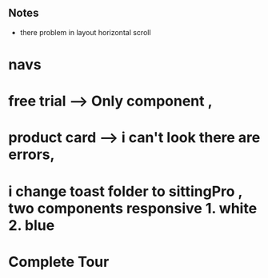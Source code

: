 ## Notes

- there problem in layout horizontal scroll
# navs 
# free trial --> Only component , 
# product card --> i can't look there are errors,
# i change toast folder to sittingPro , two components responsive 1. white 2. blue
# Complete Tour


